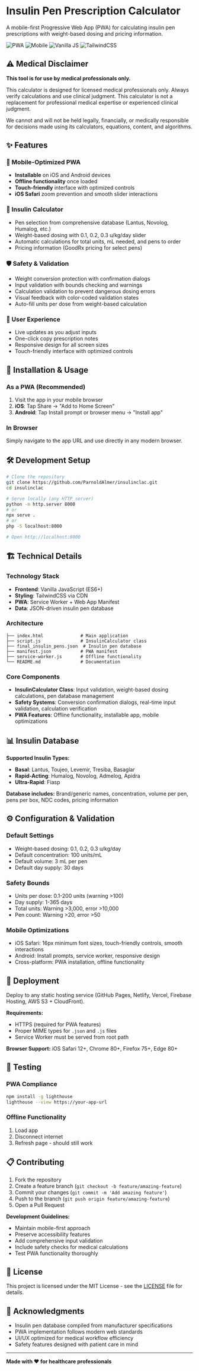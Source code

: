# Insulin Pen Prescription Calculator

A mobile-first Progressive Web App (PWA) for calculating insulin pen prescriptions with weight-based dosing and pricing information.

![PWA](https://img.shields.io/badge/PWA-enabled-blue)
![Mobile](https://img.shields.io/badge/Mobile-first-green)
![Vanilla JS](https://img.shields.io/badge/JavaScript-ES6+-yellow)
![TailwindCSS](https://img.shields.io/badge/TailwindCSS-CDN-06B6D4)

## ⚠️ Medical Disclaimer

**This tool is for use by medical professionals only.**

This calculator is designed for licensed medical professionals only. Always verify calculations and use clinical judgment. This calculator is not a replacement for professional medical expertise or experienced clinical judgment. 

We cannot and will not be held legally, financially, or medically responsible for decisions made using its calculators, equations, content, and algorithms.

## ✨ Features

### 📱 Mobile-Optimized PWA
- **Installable** on iOS and Android devices
- **Offline functionality** once loaded
- **Touch-friendly** interface with optimized controls
- **iOS Safari** zoom prevention and smooth slider interactions

### 💊 Insulin Calculator
- Pen selection from comprehensive database (Lantus, Novolog, Humalog, etc.)
- Weight-based dosing with 0.1, 0.2, 0.3 u/kg/day slider
- Automatic calculations for total units, mL needed, and pens to order
- Pricing information (GoodRx pricing for select pens)

### 🛡️ Safety & Validation
- Weight conversion protection with confirmation dialogs
- Input validation with bounds checking and warnings
- Calculation validation to prevent dangerous dosing errors
- Visual feedback with color-coded validation states
- Auto-fill units per dose from weight-based calculation

### 🎯 User Experience
- Live updates as you adjust inputs
- One-click copy prescription notes
- Responsive design for all screen sizes
- Touch-friendly interface with optimized controls

## 🚀 Installation & Usage

### As a PWA (Recommended)
1. Visit the app in your mobile browser
2. **iOS**: Tap Share → "Add to Home Screen"
3. **Android**: Tap Install prompt or browser menu → "Install app"

### In Browser
Simply navigate to the app URL and use directly in any modern browser.

## 🛠️ Development Setup

```bash
# Clone the repository
git clone https://github.com/ParnoldAlmer/insulinclac.git
cd insulinclac

# Serve locally (any HTTP server)
python -m http.server 8000
# or
npx serve .
# or
php -S localhost:8000

# Open http://localhost:8000
```

## 🏗️ Technical Details

### Technology Stack
- **Frontend**: Vanilla JavaScript (ES6+)
- **Styling**: TailwindCSS via CDN
- **PWA**: Service Worker + Web App Manifest
- **Data**: JSON-driven insulin pen database

### Architecture
```
├── index.html              # Main application
├── script.js               # InsulinCalculator class
├── final_insulin_pens.json  # Insulin pen database
├── manifest.json           # PWA manifest
├── service-worker.js       # Offline functionality
└── README.md               # Documentation
```

### Core Components
- **InsulinCalculator Class**: Input validation, weight-based dosing calculations, pen database management
- **Safety Systems**: Conversion confirmation dialogs, real-time input validation, calculation verification
- **PWA Features**: Offline functionality, installable app, mobile optimizations

## 📊 Insulin Database

**Supported Insulin Types:**
- **Basal**: Lantus, Toujeo, Levemir, Tresiba, Basaglar
- **Rapid-Acting**: Humalog, Novolog, Admelog, Apidra
- **Ultra-Rapid**: Fiasp

**Database includes:** Brand/generic names, concentration, volume per pen, pens per box, NDC codes, pricing information

## ⚙️ Configuration & Validation

### Default Settings
- Weight-based dosing: 0.1, 0.2, 0.3 u/kg/day
- Default concentration: 100 units/mL
- Default volume: 3 mL per pen
- Default day supply: 30 days

### Safety Bounds
- Units per dose: 0.1-200 units (warning >100)
- Day supply: 1-365 days
- Total units: Warning >3,000, error >10,000
- Pen count: Warning >20, error >50

### Mobile Optimizations
- iOS Safari: 16px minimum font sizes, touch-friendly controls, smooth interactions
- Android: Install prompts, service worker, responsive design
- Cross-platform: PWA installation, offline functionality

## 🚀 Deployment

Deploy to any static hosting service (GitHub Pages, Netlify, Vercel, Firebase Hosting, AWS S3 + CloudFront).

**Requirements:**
- HTTPS (required for PWA features)
- Proper MIME types for `.json` and `.js` files
- Service Worker must be served from root path

**Browser Support:** iOS Safari 12+, Chrome 80+, Firefox 75+, Edge 80+

## 🧪 Testing

### PWA Compliance
```bash
npm install -g lighthouse
lighthouse --view https://your-app-url
```

### Offline Functionality
1. Load app
2. Disconnect internet
3. Refresh page - should still work

## 📋 Contributing

1. Fork the repository
2. Create a feature branch (`git checkout -b feature/amazing-feature`)
3. Commit your changes (`git commit -m 'Add amazing feature'`)
4. Push to the branch (`git push origin feature/amazing-feature`)
5. Open a Pull Request

**Development Guidelines:**
- Maintain mobile-first approach
- Preserve accessibility features
- Add comprehensive input validation
- Include safety checks for medical calculations
- Test PWA functionality thoroughly

## 📄 License

This project is licensed under the MIT License - see the [LICENSE](LICENSE) file for details.

## 🤝 Acknowledgments

- Insulin pen database compiled from manufacturer specifications
- PWA implementation follows modern web standards
- UI/UX optimized for medical workflow efficiency
- Safety features designed with patient care in mind

---

**Made with ❤️ for healthcare professionals**